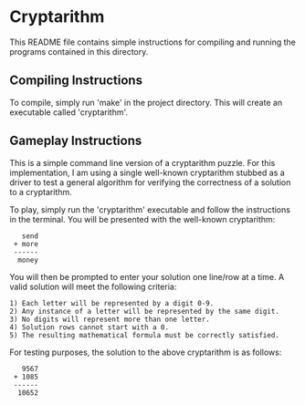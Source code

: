 
# Cryptarithm

This README file contains simple instructions for compiling and running the
programs contained in this directory.

## Compiling Instructions

To compile, simply run 'make' in the project directory. This will create an
executable called 'cryptarithm'.

## Gameplay Instructions

This is a simple command line version of a cryptarithm puzzle. For this
implementation, I am using a single well-known cryptarithm stubbed as a
driver to test a general algorithm for verifying the correctness of a solution
to a cryptarithm.

To play, simply run the 'cryptarithm' executable and follow the instructions
in the terminal. You will be presented with the well-known cryptarithm:
```
   send
 + more
 ------
  money
```
You will then be prompted to enter your solution one line/row at a time. A valid
solution will meet the following criteria:

	1) Each letter will be represented by a digit 0-9.
	2) Any instance of a letter will be represented by the same digit.
	3) No digits will represent more than one letter.
	4) Solution rows cannot start with a 0.
	5) The resulting mathematical formula must be correctly satisfied.

For testing purposes, the solution to the above cryptarithm is as follows:
```
   9567
 + 1085
 ------
  10652
  ```
